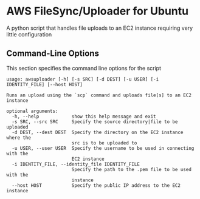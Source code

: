 AWS FileSync/Uploader for Ubuntu
================================

A python script that handles file uploads to an EC2 instance requiring very little configuration

## Command-Line Options
This section specifies the command line options for the script    

``` 
usage: awsuploader [-h] [-s SRC] [-d DEST] [-u USER] [-i IDENTITY_FILE] [--host HOST]

Runs an upload using the `scp` command and uploads file[s] to an EC2 instance

optional arguments:
  -h, --help            show this help message and exit
  -s SRC, --src SRC     Specify the source directory|file to be uploaded
  -d DEST, --dest DEST  Specify the directory on the EC2 instance where the
                        src is to be uploaded to
  -u USER, --user USER  Specify the username to be used in connecting with the
                        EC2 instance
  -i IDENTITY_FILE, --identity_file IDENTITY_FILE
                        Specify the path to the .pem file to be used with the
                        instance
  --host HOST           Specify the public IP address to the EC2 instance
```
